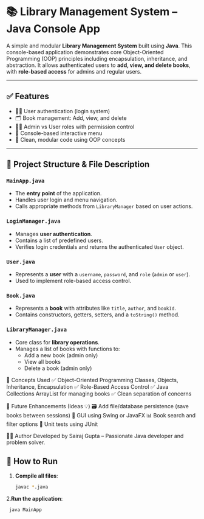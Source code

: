 # 📚 Library Management System – Java Console App

A simple and modular **Library Management System** built using **Java**. This console-based application demonstrates core Object-Oriented Programming (OOP) principles including encapsulation, inheritance, and abstraction.
It allows authenticated users to **add, view, and delete books**, with **role-based access** for admins and regular users.

---

## ✅ Features

- 🧑‍💻 User authentication (login system)
- 🗂️ Book management: Add, view, and delete
- 🧑‍⚖️ Admin vs User roles with permission control
- 🔁 Console-based interactive menu
- 🧩 Clean, modular code using OOP concepts

---

## 📁 Project Structure & File Description

### `MainApp.java`
- The **entry point** of the application.
- Handles user login and menu navigation.
- Calls appropriate methods from `LibraryManager` based on user actions.

### `LoginManager.java`
- Manages **user authentication**.
- Contains a list of predefined users.
- Verifies login credentials and returns the authenticated `User` object.

### `User.java`
- Represents a **user** with a `username`, `password`, and `role` (`admin` or `user`).
- Used to implement role-based access control.

### `Book.java`
- Represents a **book** with attributes like `title`, `author`, and `bookId`.
- Contains constructors, getters, setters, and a `toString()` method.

### `LibraryManager.java`
- Core class for **library operations**.
- Manages a list of books with functions to:
  - Add a new book (admin only)
  - View all books
  - Delete a book (admin only)

 🧠 Concepts Used
✅ Object-Oriented Programming
Classes, Objects, Inheritance, Encapsulation
✅ Role-Based Access Control
✅ Java Collections
ArrayList for managing books
✅ Clean separation of concerns

🔧 Future Enhancements (Ideas 💡)
🗃️ Add file/database persistence (save books between sessions)
🎨 GUI using Swing or JavaFX
📊 Book search and filter options
🧪 Unit tests using JUnit

🙋‍♂️ Author
Developed by Sairaj Gupta – Passionate Java developer and problem solver.

## 🚀 How to Run

1. **Compile all files**:
   ```bash
   javac *.java
   
2.**Run the application**:
  ```bash
   java MainApp



